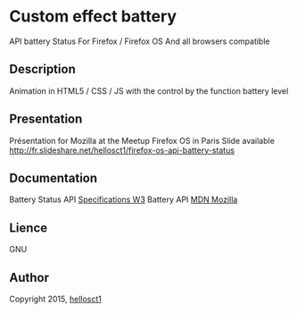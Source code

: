 # Custom effect battery
API battery Status
For Firefox / Firefox OS
And all browsers compatible

## Description
Animation in HTML5 / CSS / JS with the control by the function battery level

## Presentation
Présentation for Mozilla at the Meetup Firefox OS in Paris
Slide available http://fr.slideshare.net/hellosct1/firefox-os-api-battery-status

## Documentation
Battery Status API [Specifications W3](http://www.w3.org/TR/battery-status/) 
Battery API [MDN Mozilla](https://developer.mozilla.org/en-US/docs/Web/API/Navigator.battery)

## Lience
GNU


## Author
Copyright 2015, [hellosct1](http://www.hello-design.fr)


